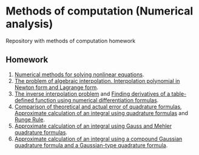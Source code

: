 # Methods of computation (Numerical analysis)
Repository with methods of computation homework

## Homework
1. [Numerical methods for solving nonlinear equations](./src/tasks/task1).
2. [The problem of algebraic interpolation. Interpolation polynomial in Newton form and Lagrange form](./src/tasks/task2).
3. [The inverse interpolation problem](./src/tasks/task3/subtask1) and [Finding derivatives of a table-defined function using numerical differentiation formulas](./src/tasks/task3/subtask2).
4. [Comparison of theoretical and actual error of quadrature formulas](./src/tasks/task4/subtask1), [Approximate calculation of an integral using quadrature formulas](./src/tasks/task4/subtask2) and [Runge Rule](./src/tasks/task4/subtask3).
5. [Approximate calculation of an integral using Gauss and Mehler quadrature formulas](./src/tasks/task5).
6. [Approximate calculation of an integral using a compound Gaussian quadrature formula and a Gaussian-type quadrature formula](./src/tasks/task6).
